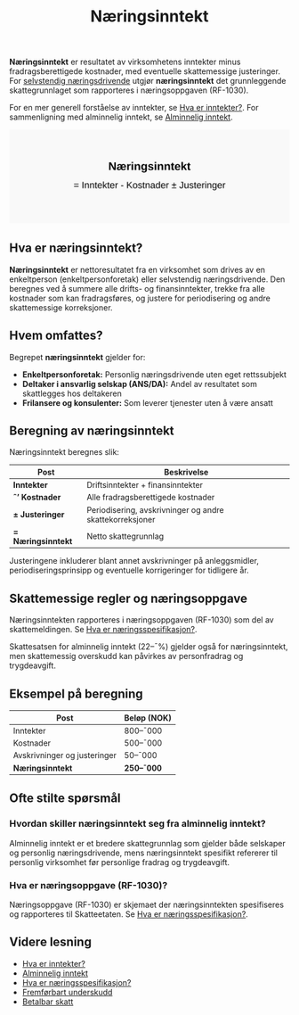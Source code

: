 ﻿---
title: "Næringsinntekt"
seoTitle: "Næringsinntekt"
description: '**Næringsinntekt** er resultatet av virksomhetens inntekter minus fradragsberettigede kostnader, med eventuelle skattemessige justeringer. For [selvstendig næ...'
---

**Næringsinntekt** er resultatet av virksomhetens inntekter minus fradragsberettigede kostnader, med eventuelle skattemessige justeringer. For [selvstendig næringsdrivende](/blogs/regnskap/selvstendig-naeringsdrivende "Selvstendig næringsdrivende “ Guide til selvstendig næringsvirksomhet i Norge") utgjør **næringsinntekt** det grunnleggende skattegrunnlaget som rapporteres i næringsoppgaven (RF-1030).

For en mer generell forståelse av inntekter, se [Hva er inntekter?](/blogs/regnskap/hva-er-inntekter "Hva er Inntekter? Komplett Guide til Inntektstyper og Regnskapsføring").
For sammenligning med alminnelig inntekt, se [Alminnelig inntekt](/blogs/regnskap/alminnelig-inntekt "Alminnelig inntekt “ Komplett guide til skattemessig resultat og beregning").

![Næringsinntekt Oversikt](naeringsinntekt-image.svg)

## Hva er næringsinntekt?

**Næringsinntekt** er nettoresultatet fra en virksomhet som drives av en enkeltperson (enkeltpersonforetak) eller selvstendig næringsdrivende. Den beregnes ved å summere alle drifts- og finansinntekter, trekke fra alle kostnader som kan fradragsføres, og justere for periodisering og andre skattemessige korreksjoner.

## Hvem omfattes?

Begrepet **næringsinntekt** gjelder for:

* **Enkeltpersonforetak:** Personlig næringsdrivende uten eget rettssubjekt
* **Deltaker i ansvarlig selskap (ANS/DA):** Andel av resultatet som skattlegges hos deltakeren
* **Frilansere og konsulenter:** Som leverer tjenester uten å være ansatt

## Beregning av næringsinntekt

Næringsinntekt beregnes slik:

| Post                         | Beskrivelse                                           |
|------------------------------|-------------------------------------------------------|
| **Inntekter**                | Driftsinntekter + finansinntekter                     |
| **ˆ’ Kostnader**              | Alle fradragsberettigede kostnader                    |
| **± Justeringer**            | Periodisering, avskrivninger og andre skattekorreksjoner |
| **= Næringsinntekt**         | Netto skattegrunnlag                                   |

Justeringene inkluderer blant annet avskrivninger på anleggsmidler, periodiseringsprinsipp og eventuelle korrigeringer for tidligere år.

## Skattemessige regler og næringsoppgave

Næringsinntekten rapporteres i næringsoppgaven (RF-1030) som del av skattemeldingen. Se [Hva er næringsspesifikasjon?](/blogs/regnskap/naringsspesifikasjon "Hva er næringsspesifikasjon? Guide til næringsspesifikasjon for selvstendig næringsdrivende").

Skattesatsen for alminnelig inntekt (22–¯%) gjelder også for næringsinntekt, men skattemessig overskudd kan påvirkes av personfradrag og trygdeavgift.

## Eksempel på beregning

| Post                             | Beløp (NOK) |
|----------------------------------|-------------|
| Inntekter                        | 800–¯000     |
| Kostnader                        | 500–¯000     |
| Avskrivninger og justeringer     | 50–¯000      |
| **Næringsinntekt**               | **250–¯000** |

## Ofte stilte spørsmål

### Hvordan skiller næringsinntekt seg fra alminnelig inntekt?

Alminnelig inntekt er et bredere skattegrunnlag som gjelder både selskaper og personlig næringsdrivende, mens næringsinntekt spesifikt refererer til personlig virksomhet før personlige fradrag og trygdeavgift.

### Hva er næringsoppgave (RF-1030)?

Næringsoppgave (RF-1030) er skjemaet der næringsinntekten spesifiseres og rapporteres til Skatteetaten. Se [Hva er næringsspesifikasjon?](/blogs/regnskap/naringsspesifikasjon "Hva er næringsspesifikasjon? Guide til næringsspesifikasjon for selvstendig næringsdrivende").

## Videre lesning

* [Hva er inntekter?](/blogs/regnskap/hva-er-inntekter "Hva er Inntekter? Komplett Guide til Inntektstyper og Regnskapsføring")
* [Alminnelig inntekt](/blogs/regnskap/alminnelig-inntekt "Alminnelig inntekt “ Komplett guide til skattemessig resultat og beregning")
* [Hva er næringsspesifikasjon?](/blogs/regnskap/naringsspesifikasjon "Hva er næringsspesifikasjon? Guide til næringsspesifikasjon for selvstendig næringsdrivende")
* [Fremførbart underskudd](/blogs/regnskap/fremforbart-underskudd "Fremførbart underskudd: Komplett guide til håndtering av underskudd i regnskap og skatt")
* [Betalbar skatt](/blogs/regnskap/betalbar-skatt "Betalbar skatt “ Komplett guide til beregning og håndtering")










